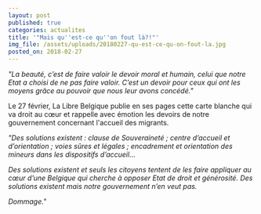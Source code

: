 ```yaml
---
layout: post
published: true
categories: actualites
title: '"Mais qu''est-ce qu''on fout là?!"'
img_file: /assets/uploads/20180227-qu-est-ce-qu-on-fout-la.jpg
posted_on: 2018-02-27
---
```

_"La beauté, c’est de faire valoir le devoir moral et humain, celui que notre Etat a choisi de ne pas faire valoir. C’est un devoir pour ceux qui ont les moyens grâce au pouvoir que nous leur avons concédé."_

Le 27 février, La Libre Belgique publie en ses pages cette carte blanche qui va droit au cœur et rappelle avec émotion les devoirs de notre gouvernement concernant l'accueil des migrants.

_"Des solutions existent : clause de Souveraineté ; centre d’accueil et d’orientation ; voies sûres et légales ; encadrement et orientation des mineurs dans les dispositifs d’accueil…_

_Des solutions existent et seuls les citoyens tentent de les faire appliquer au cœur d’une Belgique qui cherche à opposer Etat de droit et générosité. Des solutions existent mais notre gouvernement n’en veut pas._

_Dommage."_

